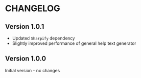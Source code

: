 # CHANGELOG

## Version 1.0.1

* Updated `Sharpify` dependency
* Slightly improved performance of general help text generator

## Version 1.0.0

Initial version - no changes

